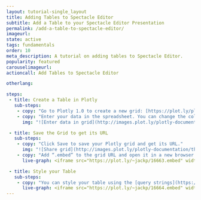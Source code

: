 ```yaml
---
layout: tutorial-single_layout
title: Adding Tables to Spectacle Editor
subtitle: Add a Table to your Spectacle Editor Presentation
permalink: /add-a-table-to-spectacle-editor/
imageurl: 
state: active
tags: fundamentals
order: 10
meta_description: A tutorial on adding tables to Spectacle Editor.
popularity: featured
carouselimageurl:
actioncall: Add Tables to Spectacle Editor

otherlang:

steps:
 - title: Create a Table in Plotly
   sub-steps:
    - copy: "Go to Plotly 1.0 to create a new grid: [https://plot.ly/plot](https://plot.ly/plot). You can also upload an Excel or CSV file."
    - copy: "Enter your data in the spreadsheet. You can change the column titles by selecting Rename"
      img: "![Enter data in grid](http://images.plot.ly/plotly-documentation/thumbnail/table-values.png)"

 - title: Save the Grid to get its URL
   sub-steps:
    - copy: "Click Save to save your Plotly grid and get its URL."
      img: "![Share grid](http://images.plot.ly/plotly-documentation/thumbnail/share-grid.png)"
    - copy: "Add “.embed” to the grid URL and open it in a new browser tab. Your URL should look something like this: [https://plot.ly/~jackp/16663.embed](https://plot.ly/~jackp/16663.embed)."
      live-graph: <iframe src="https://plot.ly/~jackp/16663.embed" width=500></iframe>

 - title: Style your Table
   sub-steps:
    - copy: "You can style your table using the [query strings](https://en.wikipedia.org/wiki/Query_string) below."
      live-graph: <iframe src="https://plot.ly/~jackp/16664.embed" width=600></iframe>
---
```

